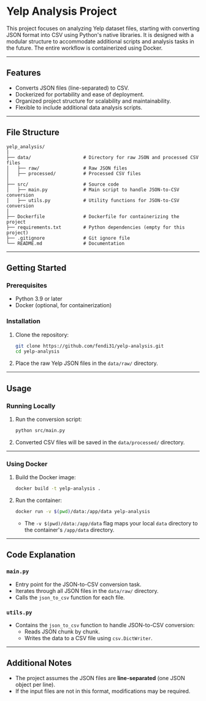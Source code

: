 # Yelp Analysis Project

This project focuses on analyzing Yelp dataset files, starting with converting JSON format into CSV using Python's native libraries. It is designed with a modular structure to accommodate additional scripts and analysis tasks in the future. The entire workflow is containerized using Docker.

---

## Features

- Converts JSON files (line-separated) to CSV.
- Dockerized for portability and ease of deployment.
- Organized project structure for scalability and maintainability.
- Flexible to include additional data analysis scripts.

---

## File Structure

```plaintext
yelp_analysis/
|
├── data/                   # Directory for raw JSON and processed CSV files
│   ├── raw/                # Raw JSON files
│   ├── processed/          # Processed CSV files
│
├── src/                    # Source code
│   ├── main.py             # Main script to handle JSON-to-CSV conversion
│   ├── utils.py            # Utility functions for JSON-to-CSV conversion
│
├── Dockerfile              # Dockerfile for containerizing the project
├── requirements.txt        # Python dependencies (empty for this project)
├── .gitignore              # Git ignore file
└── README.md               # Documentation
```

---

## Getting Started

### Prerequisites

- Python 3.9 or later
- Docker (optional, for containerization)

### Installation

1. Clone the repository:

   ```bash
   git clone https://github.com/fendi31/yelp-analysis.git
   cd yelp-analysis
   ```

2. Place the raw Yelp JSON files in the `data/raw/` directory.

---

## Usage

### Running Locally

1. Run the conversion script:

   ```bash
   python src/main.py
   ```

2. Converted CSV files will be saved in the `data/processed/` directory.

---

### Using Docker

1. Build the Docker image:

   ```bash
   docker build -t yelp-analysis .
   ```

2. Run the container:

   ```bash
   docker run -v $(pwd)/data:/app/data yelp-analysis
   ```

   - The `-v $(pwd)/data:/app/data` flag maps your local `data` directory to the container's `/app/data` directory.

---

## Code Explanation

### `main.py`

- Entry point for the JSON-to-CSV conversion task.
- Iterates through all JSON files in the `data/raw/` directory.
- Calls the `json_to_csv` function for each file.

### `utils.py`

- Contains the `json_to_csv` function to handle JSON-to-CSV conversion:
  - Reads JSON chunk by chunk.
  - Writes the data to a CSV file using `csv.DictWriter`.

---

## Additional Notes

- The project assumes the JSON files are **line-separated** (one JSON object per line).
- If the input files are not in this format, modifications may be required.
